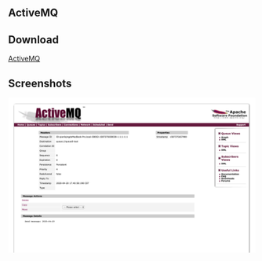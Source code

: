 ## ActiveMQ

## Download

[ActiveMQ](http://activemq.apache.org/download-archives.html)

## Screenshots

![ActiveMQ Client](../screenshots/ActiveMQ%20Client.png)